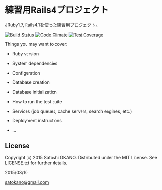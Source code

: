 練習用Rails4プロジェクト
==================================================

JRuby1.7, Rails4.1を使った練習用プロジェクト。

[![Build Status](https://travis-ci.org/satokano/sakememo.svg)](https://travis-ci.org/satokano/sakememo)
[![Code Climate](https://codeclimate.com/github/satokano/sakememo/badges/gpa.svg)](https://codeclimate.com/github/satokano/sakememo)
[![Test Coverage](https://codeclimate.com/github/satokano/sakememo/badges/coverage.svg)](https://codeclimate.com/github/satokano/sakememo)

Things you may want to cover:

* Ruby version

* System dependencies

* Configuration

* Database creation

* Database initialization

* How to run the test suite

* Services (job queues, cache servers, search engines, etc.)

* Deployment instructions

* ...

License
-------
Copyright (c) 2015 Satoshi OKANO. Distributed under the MIT License. See LICENSE.txt for further details.

2015/03/10

satokano@gmail.com
